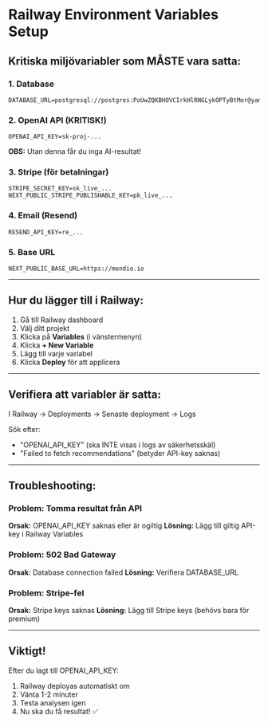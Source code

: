 # Railway Environment Variables Setup

## Kritiska miljövariabler som MÅSTE vara satta:

### 1. Database
```
DATABASE_URL=postgresql://postgres:PoUwZQKBHOVCIrkHlRNGLykOPTyBtMor@yamanote.proxy.rlwy.net:23397/railway
```

### 2. OpenAI API (KRITISK!)
```
OPENAI_API_KEY=sk-proj-...
```
**OBS:** Utan denna får du inga AI-resultat!

### 3. Stripe (för betalningar)
```
STRIPE_SECRET_KEY=sk_live_...
NEXT_PUBLIC_STRIPE_PUBLISHABLE_KEY=pk_live_...
```

### 4. Email (Resend)
```
RESEND_API_KEY=re_...
```

### 5. Base URL
```
NEXT_PUBLIC_BASE_URL=https://mendio.io
```

---

## Hur du lägger till i Railway:

1. Gå till Railway dashboard
2. Välj ditt projekt
3. Klicka på **Variables** (i vänstermenyn)
4. Klicka **+ New Variable**
5. Lägg till varje variabel
6. Klicka **Deploy** för att applicera

---

## Verifiera att variabler är satta:

I Railway → Deployments → Senaste deployment → Logs

Sök efter:
- "OPENAI_API_KEY" (ska INTE visas i logs av säkerhetsskäl)
- "Failed to fetch recommendations" (betyder API-key saknas)

---

## Troubleshooting:

### Problem: Tomma resultat från API
**Orsak:** OPENAI_API_KEY saknas eller är ogiltig
**Lösning:** Lägg till giltig API-key i Railway Variables

### Problem: 502 Bad Gateway
**Orsak:** Database connection failed
**Lösning:** Verifiera DATABASE_URL

### Problem: Stripe-fel
**Orsak:** Stripe keys saknas
**Lösning:** Lägg till Stripe keys (behövs bara för premium)

---

## Viktigt!

Efter du lagt till OPENAI_API_KEY:
1. Railway deployas automatiskt om
2. Vänta 1-2 minuter
3. Testa analysen igen
4. Nu ska du få resultat! ✅
